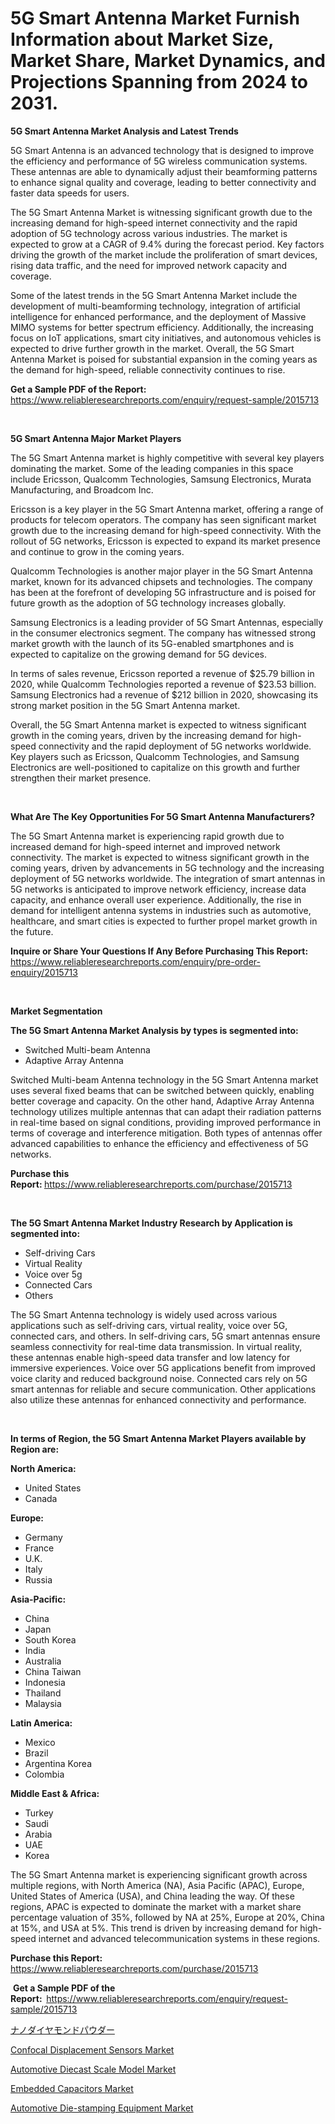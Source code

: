 <p><h1>5G Smart Antenna Market Furnish Information about Market Size, Market Share, Market Dynamics, and Projections Spanning from 2024 to 2031.</h1></p><p><strong>5G Smart Antenna Market Analysis and Latest Trends</strong></p>
<p><p>5G Smart Antenna is an advanced technology that is designed to improve the efficiency and performance of 5G wireless communication systems. These antennas are able to dynamically adjust their beamforming patterns to enhance signal quality and coverage, leading to better connectivity and faster data speeds for users. </p><p>The 5G Smart Antenna Market is witnessing significant growth due to the increasing demand for high-speed internet connectivity and the rapid adoption of 5G technology across various industries. The market is expected to grow at a CAGR of 9.4% during the forecast period. Key factors driving the growth of the market include the proliferation of smart devices, rising data traffic, and the need for improved network capacity and coverage.</p><p>Some of the latest trends in the 5G Smart Antenna Market include the development of multi-beamforming technology, integration of artificial intelligence for enhanced performance, and the deployment of Massive MIMO systems for better spectrum efficiency. Additionally, the increasing focus on IoT applications, smart city initiatives, and autonomous vehicles is expected to drive further growth in the market. Overall, the 5G Smart Antenna Market is poised for substantial expansion in the coming years as the demand for high-speed, reliable connectivity continues to rise.</p></p>
<p><strong>Get a Sample PDF of the Report:&nbsp;</strong> <a href="https://www.reliableresearchreports.com/enquiry/request-sample/2015713">https://www.reliableresearchreports.com/enquiry/request-sample/2015713</a></p>
<p>&nbsp;</p>
<p><strong>5G Smart Antenna Major Market Players</strong></p>
<p><p>The 5G Smart Antenna market is highly competitive with several key players dominating the market. Some of the leading companies in this space include Ericsson, Qualcomm Technologies, Samsung Electronics, Murata Manufacturing, and Broadcom Inc.</p><p>Ericsson is a key player in the 5G Smart Antenna market, offering a range of products for telecom operators. The company has seen significant market growth due to the increasing demand for high-speed connectivity. With the rollout of 5G networks, Ericsson is expected to expand its market presence and continue to grow in the coming years.</p><p>Qualcomm Technologies is another major player in the 5G Smart Antenna market, known for its advanced chipsets and technologies. The company has been at the forefront of developing 5G infrastructure and is poised for future growth as the adoption of 5G technology increases globally.</p><p>Samsung Electronics is a leading provider of 5G Smart Antennas, especially in the consumer electronics segment. The company has witnessed strong market growth with the launch of its 5G-enabled smartphones and is expected to capitalize on the growing demand for 5G devices.</p><p>In terms of sales revenue, Ericsson reported a revenue of $25.79 billion in 2020, while Qualcomm Technologies reported a revenue of $23.53 billion. Samsung Electronics had a revenue of $212 billion in 2020, showcasing its strong market position in the 5G Smart Antenna market.</p><p>Overall, the 5G Smart Antenna market is expected to witness significant growth in the coming years, driven by the increasing demand for high-speed connectivity and the rapid deployment of 5G networks worldwide. Key players such as Ericsson, Qualcomm Technologies, and Samsung Electronics are well-positioned to capitalize on this growth and further strengthen their market presence.</p></p>
<p>&nbsp;</p>
<p><strong>What Are The Key Opportunities For 5G Smart Antenna Manufacturers?</strong></p>
<p><p>The 5G Smart Antenna market is experiencing rapid growth due to increased demand for high-speed internet and improved network connectivity. The market is expected to witness significant growth in the coming years, driven by advancements in 5G technology and the increasing deployment of 5G networks worldwide. The integration of smart antennas in 5G networks is anticipated to improve network efficiency, increase data capacity, and enhance overall user experience. Additionally, the rise in demand for intelligent antenna systems in industries such as automotive, healthcare, and smart cities is expected to further propel market growth in the future.</p></p>
<p><strong>Inquire or Share Your Questions If Any Before Purchasing This Report:</strong> <a href="https://www.reliableresearchreports.com/enquiry/pre-order-enquiry/2015713">https://www.reliableresearchreports.com/enquiry/pre-order-enquiry/2015713</a></p>
<p>&nbsp;</p>
<p><strong>Market Segmentation</strong></p>
<p><strong>The 5G Smart Antenna Market Analysis by types is segmented into:</strong></p>
<p><ul><li>Switched Multi-beam Antenna</li><li>Adaptive Array Antenna</li></ul></p>
<p><p>Switched Multi-beam Antenna technology in the 5G Smart Antenna market uses several fixed beams that can be switched between quickly, enabling better coverage and capacity. On the other hand, Adaptive Array Antenna technology utilizes multiple antennas that can adapt their radiation patterns in real-time based on signal conditions, providing improved performance in terms of coverage and interference mitigation. Both types of antennas offer advanced capabilities to enhance the efficiency and effectiveness of 5G networks.</p></p>
<p><strong>Purchase this Report:&nbsp;</strong><a href="https://www.reliableresearchreports.com/purchase/2015713">https://www.reliableresearchreports.com/purchase/2015713</a></p>
<p>&nbsp;</p>
<p><strong>The 5G Smart Antenna Market Industry Research by Application is segmented into:</strong></p>
<p><ul><li>Self-driving Cars</li><li>Virtual Reality</li><li>Voice over 5g</li><li>Connected Cars</li><li>Others</li></ul></p>
<p><p>The 5G Smart Antenna technology is widely used across various applications such as self-driving cars, virtual reality, voice over 5G, connected cars, and others. In self-driving cars, 5G smart antennas ensure seamless connectivity for real-time data transmission. In virtual reality, these antennas enable high-speed data transfer and low latency for immersive experiences. Voice over 5G applications benefit from improved voice clarity and reduced background noise. Connected cars rely on 5G smart antennas for reliable and secure communication. Other applications also utilize these antennas for enhanced connectivity and performance.</p></p>
<p>&nbsp;</p>
<p><strong>In terms of Region, the 5G Smart Antenna Market Players available by Region are:</strong></p>
<p>
    <p> <strong> North America: </strong>
        <ul>
            <li>United States</li>
            <li>Canada</li>
        </ul>
        </p> 
    <p> <strong> Europe: </strong>
        <ul>
            <li>Germany</li>
            <li>France</li>
            <li>U.K.</li>
            <li>Italy</li>
            <li>Russia</li>
        </ul>
        </p> 
    <p> <strong> Asia-Pacific: </strong>
        <ul>
            <li>China</li>
            <li>Japan</li>
            <li>South Korea</li>
            <li>India</li>
            <li>Australia</li>
            <li>China Taiwan</li>
            <li>Indonesia</li>
            <li>Thailand</li>
            <li>Malaysia</li>
        </ul>
        </p> 
    <p> <strong> Latin America: </strong>
        <ul>
            <li>Mexico</li>
            <li>Brazil</li>
            <li>Argentina Korea</li>
            <li>Colombia</li>
        </ul>
        </p> 
    <p> <strong> Middle East & Africa: </strong>
        <ul>
            <li>Turkey</li>
            <li>Saudi</li>
            <li>Arabia</li>
            <li>UAE</li>
            <li>Korea</li>
        </ul>
    </p>
    </p>
<p><p>The 5G Smart Antenna market is experiencing significant growth across multiple regions, with North America (NA), Asia Pacific (APAC), Europe, United States of America (USA), and China leading the way. Of these regions, APAC is expected to dominate the market with a market share percentage valuation of 35%, followed by NA at 25%, Europe at 20%, China at 15%, and USA at 5%. This trend is driven by increasing demand for high-speed internet and advanced telecommunication systems in these regions.</p></p>
<p><strong>Purchase this Report: </strong><a href="https://www.reliableresearchreports.com/purchase/2015713">https://www.reliableresearchreports.com/purchase/2015713</a></p>
<p>&nbsp;<strong>Get a Sample PDF of the Report:&nbsp;&nbsp;</strong><a href="https://www.reliableresearchreports.com/enquiry/request-sample/2015713">https://www.reliableresearchreports.com/enquiry/request-sample/2015713</a></p>
<p><strong></strong></p>
<p><p><a href="https://github.com/nemesis2824/Market-Research-Report-List-1/blob/main/138069611113.md">ナノダイヤモンドパウダー</a></p><p><a href="https://github.com/gamblestampleyjenny50m5sl6/Market-Research-Report-List-2/blob/main/confocal-displacement-sensors-market.md">Confocal Displacement Sensors Market</a></p><p><a href="https://issuu.com/reportprime-2/docs/automotive-diecast-scale-model-market-size-2030.pp">Automotive Diecast Scale Model Market</a></p><p><a href="https://github.com/wwwkeltoum/Market-Research-Report-List-2/blob/main/embedded-capacitors-market.md">Embedded Capacitors Market</a></p><p><a href="https://issuu.com/reportprime-2/docs/automotive-die-stamping-equipment-market-size-2030">Automotive Die-stamping Equipment Market</a></p></p>